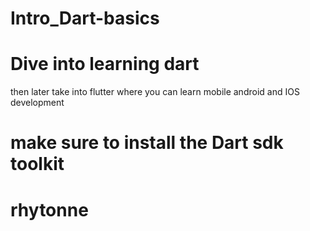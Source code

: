 # Intro_Dart-basics

# Dive into learning dart 
then later take into flutter where you can learn mobile android and IOS development
# make sure to install the Dart sdk toolkit


# rhytonne
